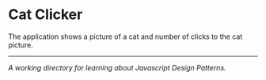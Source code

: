 # Cat Clicker

The application shows a picture of a cat and number of clicks to the 
cat picture.

----

_A working directory for learning about Javascript Design Patterns._